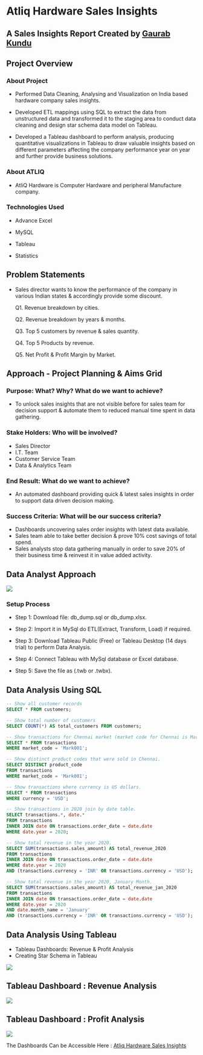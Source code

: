 # Atliq Hardware Sales Insights

## A Sales Insights Report Created by [Gaurab Kundu](https://www.linkedin.com/in/gaurab-kundu/)

## Project Overview

### About Project

- Performed Data Cleaning, Analysing and Visualization on India based hardware company sales insights.

- Developed ETL mappings using SQL to extract the data from unstructured data and transformed it to the staging area to conduct data cleaning and design star schema data model on Tableau.

- Developed a Tableau dashboard to perform analysis, producing quantitative visualizations in Tableau to draw valuable insights based on different parameters affecting the company performance year on year and further provide business solutions.

### About ATLIQ

- AtliQ Hardware is Computer Hardware and peripheral Manufacture company.

### Technologies Used

- Advance Excel

- MySQL

- Tableau

- Statistics

## Problem Statements

- Sales director wants to know the performance of the company in various Indian states & accordingly provide some discount.

    Q1. Revenue breakdown by cities.

    Q2. Revenue breakdown by years & months. 

    Q3. Top 5 customers by revenue & sales quantity.

    Q4. Top 5 Products by revenue.

    Q5. Net Profit & Profit Margin by Market.

## Approach - Project Planning & Aims Grid

### Purpose: What? Why? What do we want to achieve?

- To unlock sales insights that are not visible before for sales team for decision support & automate them to reduced manual time spent in data gathering.

### Stake Holders: Who will be involved?

 -	Sales Director
 -	I.T. Team
 -	Customer Service Team
 -	Data & Analytics Team

### End Result: What do we want to achieve?

- An automated dashboard providing quick & latest sales insights in order to support data driven decision making.

### Success Criteria: What will be our success criteria?

  -	Dashboards uncovering sales order insights with latest data available.
  -	Sales team able to take better decision & prove 10% cost savings of total spend.
  -	Sales analysts stop data gathering manually in order to save 20% of their business time & reinvest it in value added activity.

## Data Analyst Approach

<img src="https://github.com/GaurabKundu1/Atliq-Hardware-Sales-Insights/assets/86102231/c887ded6-603f-4469-b380-6893f3a8398f">

### Setup Process

- Step 1: Download file: db_dump.sql or db_dump.xlsx.

- Step 2: Import it in MySql do ETL(Extract, Transform, Load) if required.

- Step 3: Download Tableau Public (Free) or Tableau Desktop (14 days trial) to perform Data Analysis.

- Step 4: Connect Tableau with MySql database or Excel database.

- Step 5: Save the file as (.twb or .twbx).

## Data Analysis Using SQL

```sql
-- Show all customer records
SELECT * FROM customers;

-- Show total number of customers
SELECT COUNT(*) AS total_customers FROM customers;

-- Show transactions for Chennai market (market code for Chennai is Mark001)
SELECT * FROM transactions
WHERE market_code = 'Mark001';

-- Show distinct product codes that were sold in Chennai.
SELECT DISTINCT product_code
FROM transactions
WHERE market_code = 'Mark001';

-- Show transactions where currency is US dollars.
SELECT * FROM transactions
WHERE currency = 'USD';

-- Show transactions in 2020 join by date table.
SELECT transactions.*, date.*
FROM transactions
INNER JOIN date ON transactions.order_date = date.date
WHERE date.year = 2020;

-- Show total revenue in the year 2020.
SELECT SUM(transactions.sales_amount) AS total_revenue_2020
FROM transactions
INNER JOIN date ON transactions.order_date = date.date
WHERE date.year = 2020
AND (transactions.currency = 'INR' OR transactions.currency = 'USD');

-- Show total revenue in the year 2020, January Month.
SELECT SUM(transactions.sales_amount) AS total_revenue_jan_2020
FROM transactions
INNER JOIN date ON transactions.order_date = date.date
WHERE date.year = 2020
AND date.month_name = 'January'
AND (transactions.currency = 'INR' OR transactions.currency = 'USD');
```

## Data Analysis Using Tableau

- Tableau Dashboards: Revenue & Profit Analysis
- Creating Star Schema in Tableau

<img src="https://github.com/GaurabKundu1/Atliq-Hardware-Sales-Insights/assets/86102231/7c2365ff-e2e2-43fe-95a3-6d84aaaa9e1a">

## Tableau Dashboard : Revenue Analysis

<img src="https://github.com/GaurabKundu1/Atliq-Hardware-Sales-Insights/assets/86102231/7cf64477-7800-443f-8a06-15f26fc72368">

## Tableau Dashboard : Profit Analysis

<img src="https://github.com/GaurabKundu1/Atliq-Hardware-Sales-Insights/assets/86102231/fe3cba37-c812-42c3-bd8e-150487123ca3">

The Dashboards Can be Accessible Here : [Atliq Hardware Sales Insights](https://public.tableau.com/views/AtliqHardwareSalesInsights_16997131869620/RevenueAnalysisDashboard?:language=en-US&:display_count=n&:origin=viz_share_link)
